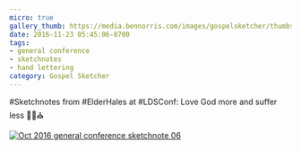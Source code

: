 ```yaml
---
micro: true
gallery_thumb: https://media.bennorris.com/images/gospelsketcher/thumbs/oct-16-1-hales.jpg
date: 2016-11-23 05:45:06-0700
tags:
- general conference
- sketchnotes
- hand lettering
category: Gospel Sketcher
---
```


#Sketchnotes from #ElderHales at #LDSConf: Love God more and suffer less ✍🏼⛪️

[![Oct 2016 general conference sketchnote 06](https://media.bennorris.com/images/gospelsketcher/general-conference/oct-2016/oct-16-1-hales.jpg)](https://media.bennorris.com/images/gospelsketcher/general-conference/oct-2016/oct-16-1-hales.jpg)